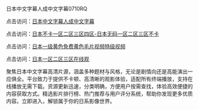 日本中文字幕人成中文字幕0710RQ

点击访问：<a href="https://heiliaoga6s9v.pages.dev">日本中文字幕人成中文字幕</a> 

点击访问：<a href="https://heiliaoga6s9v.pages.dev">日本不卡一区二区三区四区-日本无码一区二区三区不卡</a> 

点击访问：<a href="https://heiliaoga6s9v.pages.dev">日本一级黄色免费黄色毛片视频特级视频</a> 

点击访问：<a href="https://heiliaoga6s9v.pages.dev">日本一区二区三区在线观</a> 

聚焦日本中文字幕高清片源，涵盖多种题材与风格，无论是剧情向还是高能演出一应俱全。平台致力于提供不卡顿、高清晰的观影体验，适配所有终端播放，支持在线播放无需下载。资源更新迅速，分类明确，方便用户按需查找，体验高效便捷的内容获取方式。精选影片排行榜、热门推荐与用户评分系统，帮助你发现更多优质内容。立即进入，解锁属于你的日系影像世界。

<span style="display:none;">[Canonical link](https://github.com/W20250710/So5 ）</span>
